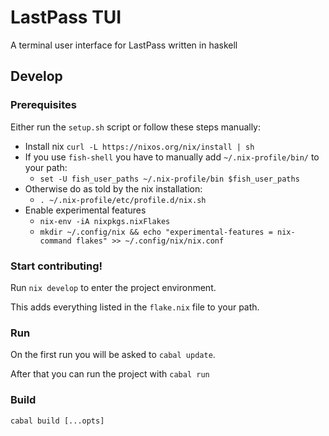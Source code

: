 # LastPass TUI
A terminal user interface for LastPass written in haskell

## Develop
### Prerequisites
Either run the `setup.sh` script or follow these steps manually:
- Install nix `curl -L https://nixos.org/nix/install | sh`
- If you use `fish-shell` you have to manually add `~/.nix-profile/bin/` to your path:
  - `set -U fish_user_paths ~/.nix-profile/bin $fish_user_paths`
- Otherwise do as told by the nix installation: 
  - `. ~/.nix-profile/etc/profile.d/nix.sh`
- Enable experimental features 
  - `nix-env -iA nixpkgs.nixFlakes`
  - `mkdir ~/.config/nix && echo "experimental-features = nix-command flakes" >> ~/.config/nix/nix.conf`

### Start contributing!
Run `nix develop` to enter the project environment.

This adds everything listed in the `flake.nix` file to your path.
### Run
On the first run you will be asked to `cabal update`.

After that you can run the project with
`cabal run`

### Build
`cabal build [...opts]`
